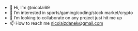 - 👋 Hi, I’m @nicolai69
- 👀 I’m interested in sports/gaming/coding/stock market/crypto
- 💞️ I’m looking to collaborate on any project just hit me up
- 📫 How to reach me nicolaizdanek@gmail.com

<!---
nicolai69/nicolai69 is a ✨ special ✨ repository because its `README.md` (this file) appears on your GitHub profile.
You can click the Preview link to take a look at your changes.
--->
